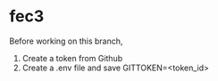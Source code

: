 # fec3
Before working on this branch, 
1. Create a token from Github
2. Create a .env file and save GITTOKEN=<token_id>
